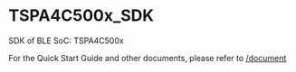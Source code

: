 # TSPA4C500x_SDK
 SDK of BLE SoC: TSPA4C500x

For the Quick Start Guide and other documents, please refer to [/document](https://github.com/sh-mslink/TSPA4C500x_SDK/tree/master/document)
